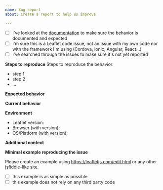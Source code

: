 ```yaml
---
name: Bug report
about: Create a report to help us improve

---
```


<!--
Thanks for taking the time to open an issue!
Please provide a general summary of the issue in the title above .
-->

- [ ] I've looked at the [documentation](http://leafletjs.com/reference.html) to make sure the behavior is documented and expected
- [ ] I'm sure this is a Leaflet code issue, not an issue with my own code nor with the framework I'm using (Cordova, Ionic, Angular, React…)
- [ ] I've searched through the issues to make sure it's not yet reported

**Steps to reproduce**
Steps to reproduce the behavior:
- step 1
- step 2
- ...

**Expected behavior**
<!-- A clear and concise description of what you expected to happen. -->

**Current behavior**
<!-- A clear and concise description of what is actually happening. -->

**Environment**
- Leaflet version:
- Browser (with version):
- OS/Platform (with version):

**Additional context**
<!-- Add any other context about the problem here. -->

**Minimal example reproducing the issue**

Please create an example using https://leafletjs.com/edit.html or any other jsfiddle-like site.

- [ ] this example is as simple as possible
- [ ] this example does not rely on any third party code
